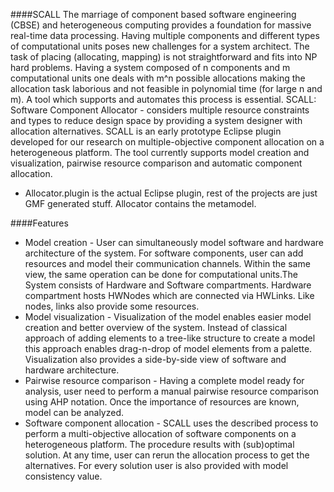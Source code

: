 ####SCALL
The marriage of component based software engineering (CBSE) and heterogeneous computing provides a foundation for massive real-time data processing. Having multiple components and different types of computational units poses new challenges for a system architect.
The task of placing (allocating, mapping) is not straightforward and fits into NP hard problems. Having a system composed of n components and m computational units one deals with m^n possible allocations making the allocation task laborious and not feasible in polynomial time (for large n and m). A tool which supports and automates this process is essential.
SCALL: Software Component Allocator - considers multiple resource constraints and types to reduce design space by providing a system designer with allocation alternatives. SCALL is an early prototype Eclipse plugin developed for our research on multiple-objective component allocation on a heterogeneous platform. The tool currently supports model creation and visualization, pairwise resource comparison and automatic component allocation.

 - Allocator.plugin is the actual Eclipse plugin, rest of the projects are just GMF generated stuff. Allocator contains the metamodel.

####Features

 + Model creation - User can simultaneously model software and hardware architecture of the system. For software components, user can add resources and model their communication channels. Within the same view, the same operation can be done for computational units.The System consists of Hardware and Software compartments. Hardware compartment hosts HWNodes which are connected via HWLinks. Like nodes, links also provide some resources.
 + Model visualization - Visualization of the model enables easier model creation and better overview of the system. Instead of classical approach of adding elements to a tree-like structure to create a model this approach enables drag-n-drop of model elements from a palette. Visualization also provides a side-by-side view of software and hardware architecture.
 + Pairwise resource comparison - Having a complete model ready for analysis, user need to perform a manual pairwise resource comparison using AHP notation. Once the importance of resources are known, model can be analyzed.
 + Software component allocation - SCALL uses the described process to perform a multi-objective allocation of software components on a heterogeneous platform. The procedure results with (sub)optimal solution. At any time, user can rerun the allocation process to get the alternatives. For every solution user is also provided with model consistency value.
